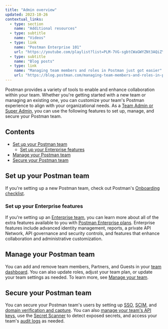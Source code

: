 ```yaml
---
title: "Admin overview"
updated: 2023-10-26
contextual_links:
  - type: section
    name: "Additional resources"
  - type: subtitle
    name: "Videos"
  - type: link
    name: "Postman Enterprise 101"
    url: "https://youtube.com/playlist?list=PLM-7VG-sgbtCWaGWYZNt3AQiZYRbyXQJ6&si=XWuJIdZFJmMNip5y"
  - type: subtitle
    name: "Blog posts"
  - type: link
    name: "Managing team members and roles in Postman just got easier"
    url: "https://blog.postman.com/managing-team-members-and-roles-in-postman-just-got-easier/"
---
```


Postman provides a variety of tools to enable and enhance collaboration within your team. Whether you're getting started with a new team or managing an existing one, you can customize your team's Postman experience to align with your organizational needs. As a [Team Admin or Super Admin](/docs/collaborating-in-postman/roles-and-permissions/#team-roles), you can use the following features to set up, manage, and secure your Postman team.

## Contents

* [Set up your Postman team](#set-up-your-postman-team)
    * [Set up your Enterprise features](#set-up-your-enterprise-features)
* [Manage your Postman team](#manage-your-postman-team)
* [Secure your Postman team](#secure-your-postman-team)

## Set up your Postman team

If you're setting up a new Postman team, check out Postman's [Onboarding checklist](/docs/administration/onboarding-checklist/).

### Set up your Enterprise features

If you're setting up an [Enterprise team](https://www.postman.com/pricing), you can learn more about all of the extra features available to you with [Postman Enterprise plans](/docs/administration/enterprise/about-postman-enterprise/). Enterprise features include advanced identity management, reports, a private API Network, API governance and security controls, and features that enhance collaboration and administrative customization.

## Manage your Postman team

You can add and remove team members, Partners, and Guests in your [team dashboard](https://go.postman.co/settings/team/members). You can also update roles, adjust your team plan, or update your team settings as needed. To learn more, see [Manage your team](/docs/administration/managing-your-team/managing-your-team/).

## Secure your Postman team

You can secure your Postman team's users by setting up [SSO](/docs/administration/sso/intro-sso/), [SCIM](/docs/administration/scim-provisioning/scim-provisioning-overview/), and [domain verification and capture](/docs/administration/domain-verification-and-capture/domain-capture-overview/). You can also [manage your team's API keys](/docs/administration/managing-your-team/managing-api-keys/), use the [Secret Scanner](/docs/administration/managing-your-team/secret-scanner/) to detect exposed secrets, and access your team's [audit logs](/docs/administration/managing-your-team/audit-logs/) as needed.
